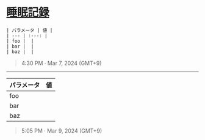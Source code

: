 # [睡眠記録](https://github.com/noraworld/github-actions-sandbox/issues/164)

```
| パラメータ | 値 |
| --- | :---: |
| foo |  |
| bar |  |
| baz |  |
```

> 4:30 PM · Mar 7, 2024 (GMT+9)

---

| パラメータ | 値 |
| --- | :---: |
| foo |  |
| bar |  |
| baz |  |

> 5:05 PM · Mar 9, 2024 (GMT+9)
